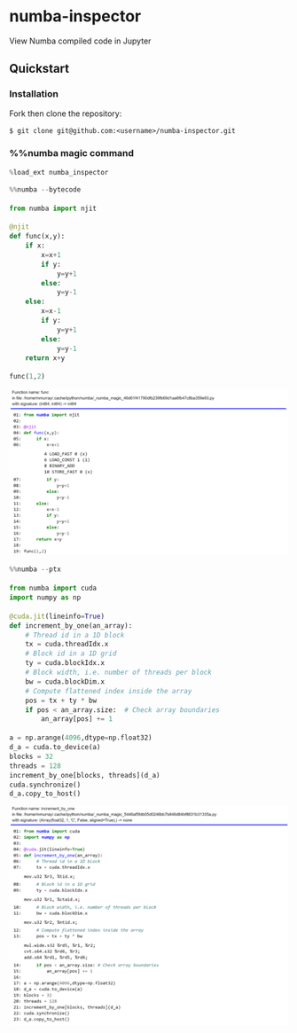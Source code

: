 # numba-inspector
View Numba compiled code in Jupyter

## Quickstart

### Installation

Fork then clone the repository:
```console
$ git clone git@github.com:<username>/numba-inspector.git
```

### %%numba magic command

```python
%load_ext numba_inspector
```

```python
%%numba --bytecode

from numba import njit

@njit
def func(x,y):
    if x:
        x=x+1
        if y:
            y=y+1
        else:
            y=y-1
    else:
        x=x-1
        if y:
            y=y+1
        else:
            y=y-1
    return x+y

func(1,2)
```
![View the bytecode of a jitted function (CPUDispatcher object)](./examples/cpu_dispatcher_control_flow.png)

```python
%%numba --ptx

from numba import cuda
import numpy as np

@cuda.jit(lineinfo=True)
def increment_by_one(an_array):
    # Thread id in a 1D block
    tx = cuda.threadIdx.x
    # Block id in a 1D grid
    ty = cuda.blockIdx.x
    # Block width, i.e. number of threads per block
    bw = cuda.blockDim.x
    # Compute flattened index inside the array
    pos = tx + ty * bw
    if pos < an_array.size:  # Check array boundaries
        an_array[pos] += 1
        
a = np.arange(4096,dtype=np.float32)
d_a = cuda.to_device(a)
blocks = 32
threads = 128
increment_by_one[blocks, threads](d_a)
cuda.synchronize()
d_a.copy_to_host()
```
![View the PTX of CUDA kernel (CPUDispatcher object example)](./examples/cuda_dispatcher.png)

